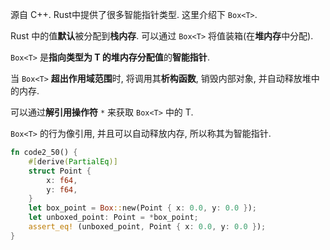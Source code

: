 
源自 C++. Rust中提供了很多智能指针类型. 这里介绍下 `Box<T>`.

Rust 中的值**默认**被分配到**栈内存**. 可以通过 `Box<T>` 将值装箱(在**堆内存**中分配). 

`Box<T>` 是**指向类型为 T 的堆内存分配值**的**智能指针**.

当 `Box<T>` **超出作用域范围**时, 将调用其**析构函数**, 销毁内部对象, 并自动释放堆中的内存.

可以通过**解引用操作符** `*` 来获取 `Box<T>` 中的 T.

`Box<T>` 的行为像引用, 并且可以自动释放内存, 所以称其为智能指针.

```rust
fn code2_50() {
	#[derive(PartialEq)]
	struct Point {
		x: f64,
		y: f64,
	}
	let box_point = Box::new(Point { x: 0.0, y: 0.0 });
	let unboxed_point: Point = *box_point;
	assert_eq! (unboxed_point, Point { x: 0.0, y: 0.0 });
}
```
